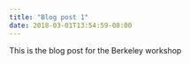 ```yaml
---
title: "Blog post 1"
date: 2018-03-01T13:54:59-08:00
---
```



This is the blog post for the Berkeley workshop
